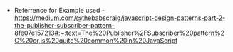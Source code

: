  - Referrence for Example used -  https://medium.com/@thebabscraig/javascript-design-patterns-part-2-the-publisher-subscriber-pattern-8fe07e157213#:~:text=The%20Publisher%2FSubscriber%20pattern%2C%20or,is%20quite%20common%20in%20JavaScript 